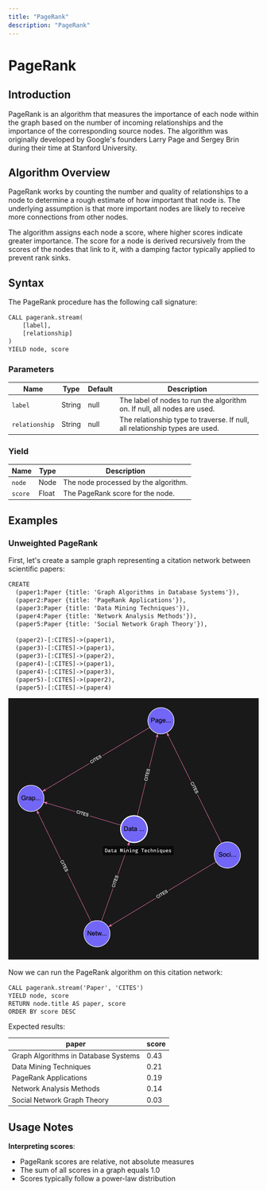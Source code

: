 ```yaml
---
title: "PageRank"
description: "PageRank"
---
```


# PageRank

## Introduction

PageRank is an algorithm that measures the importance of each node within the graph based on the number of incoming relationships and the importance of the corresponding source nodes.
The algorithm was originally developed by Google's founders Larry Page and Sergey Brin during their time at Stanford University.

## Algorithm Overview

PageRank works by counting the number and quality of relationships to a node to determine a rough estimate of how important that node is.
The underlying assumption is that more important nodes are likely to receive more connections from other nodes.

The algorithm assigns each node a score, where higher scores indicate greater importance.
The score for a node is derived recursively from the scores of the nodes that link to it, with a damping factor typically applied to prevent rank sinks.

## Syntax

The PageRank procedure has the following call signature:

```cypher
CALL pagerank.stream(
    [label],
    [relationship]
)
YIELD node, score
```

### Parameters

| Name           | Type   | Default | Description                                                                  |
|----------------|--------|---------|------------------------------------------------------------------------------|
| `label`        | String | null    | The label of nodes to run the algorithm on. If null, all nodes are used.     |
| `relationship` | String | null    | The relationship type to traverse. If null, all relationship types are used. |

### Yield

| Name    | Type  | Description                          |
|---------|-------|--------------------------------------|
| `node`  | Node  | The node processed by the algorithm. |
| `score` | Float | The PageRank score for the node.     |

## Examples

### Unweighted PageRank

First, let's create a sample graph representing a citation network between scientific papers:

```cypher
CREATE 
  (paper1:Paper {title: 'Graph Algorithms in Database Systems'}),
  (paper2:Paper {title: 'PageRank Applications'}),
  (paper3:Paper {title: 'Data Mining Techniques'}),
  (paper4:Paper {title: 'Network Analysis Methods'}),
  (paper5:Paper {title: 'Social Network Graph Theory'}),
  
  (paper2)-[:CITES]->(paper1),
  (paper3)-[:CITES]->(paper1),
  (paper3)-[:CITES]->(paper2),
  (paper4)-[:CITES]->(paper1),
  (paper4)-[:CITES]->(paper3),
  (paper5)-[:CITES]->(paper2),
  (paper5)-[:CITES]->(paper4)
```

![Graph PR](../images/graph_page_rank.png)

Now we can run the PageRank algorithm on this citation network:

```cypher
CALL pagerank.stream('Paper', 'CITES')
YIELD node, score
RETURN node.title AS paper, score
ORDER BY score DESC
```

Expected results:

| paper                                | score |
|--------------------------------------|-------|
| Graph Algorithms in Database Systems | 0.43  |
| Data Mining Techniques               | 0.21  |
| PageRank Applications                | 0.19  |
| Network Analysis Methods             | 0.14  |
| Social Network Graph Theory          | 0.03  |


## Usage Notes

**Interpreting scores**:
   - PageRank scores are relative, not absolute measures
   - The sum of all scores in a graph equals 1.0
   - Scores typically follow a power-law distribution
